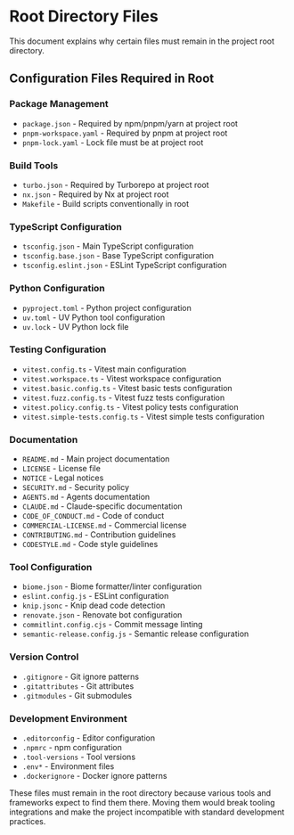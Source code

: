 # Root Directory Files

This document explains why certain files must remain in the project root directory.

## Configuration Files Required in Root

### Package Management
- `package.json` - Required by npm/pnpm/yarn at project root
- `pnpm-workspace.yaml` - Required by pnpm at project root
- `pnpm-lock.yaml` - Lock file must be at project root

### Build Tools
- `turbo.json` - Required by Turborepo at project root
- `nx.json` - Required by Nx at project root
- `Makefile` - Build scripts conventionally in root

### TypeScript Configuration
- `tsconfig.json` - Main TypeScript configuration
- `tsconfig.base.json` - Base TypeScript configuration
- `tsconfig.eslint.json` - ESLint TypeScript configuration

### Python Configuration
- `pyproject.toml` - Python project configuration
- `uv.toml` - UV Python tool configuration
- `uv.lock` - UV Python lock file

### Testing Configuration
- `vitest.config.ts` - Vitest main configuration
- `vitest.workspace.ts` - Vitest workspace configuration
- `vitest.basic.config.ts` - Vitest basic tests configuration
- `vitest.fuzz.config.ts` - Vitest fuzz tests configuration
- `vitest.policy.config.ts` - Vitest policy tests configuration
- `vitest.simple-tests.config.ts` - Vitest simple tests configuration

### Documentation
- `README.md` - Main project documentation
- `LICENSE` - License file
- `NOTICE` - Legal notices
- `SECURITY.md` - Security policy
- `AGENTS.md` - Agents documentation
- `CLAUDE.md` - Claude-specific documentation
- `CODE_OF_CONDUCT.md` - Code of conduct
- `COMMERCIAL-LICENSE.md` - Commercial license
- `CONTRIBUTING.md` - Contribution guidelines
- `CODESTYLE.md` - Code style guidelines

### Tool Configuration
- `biome.json` - Biome formatter/linter configuration
- `eslint.config.js` - ESLint configuration
- `knip.jsonc` - Knip dead code detection
- `renovate.json` - Renovate bot configuration
- `commitlint.config.cjs` - Commit message linting
- `semantic-release.config.js` - Semantic release configuration

### Version Control
- `.gitignore` - Git ignore patterns
- `.gitattributes` - Git attributes
- `.gitmodules` - Git submodules

### Development Environment
- `.editorconfig` - Editor configuration
- `.npmrc` - npm configuration
- `.tool-versions` - Tool versions
- `.env*` - Environment files
- `.dockerignore` - Docker ignore patterns

These files must remain in the root directory because various tools and frameworks expect to find them there. Moving them would break tooling integrations and make the project incompatible with standard development practices.